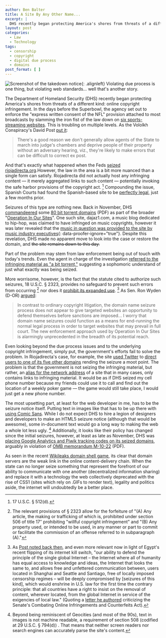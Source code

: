 ```yaml
---
author: Ben Balter
title: A Site By Any Other Name...
excerpt: |
  DHS recently began protecting America's shores from threats of a different kind: online copyright infringement. In the days before the Superbowl, the agency set out to enforce the "express written consent of the NFL" provision attached to most broadcasts by slamming the iron fist of the law down on six sports-streaming websites.
layout: post
categories:
  - Law
  - Technology
tags:
  - censorship
  - copyright
  - digital due process
  - domains
post_format: [ ]
---
```


![Screenshot of the takedown notice][1]{: .alignleft} Violating due process is one thing, but violating web standards… well that's another story.

The Department of Homeland Security (DHS) recently began protecting America's shores from threats of a different kind: online copyright infringement. In the days before the Superbowl, the agency set out to enforce the "express written consent of the NFL" provision attached to most broadcasts by slamming the iron fist of the law down on [six sports-streaming websites][2]. This is troubling on multiple levels. As the Vololkh Conspiracy's David Post [put it][3]:

> There's a good reason we don't generally allow agents of the State to march into judge's chambers and deprive people of their property without an adversary hearing, viz., they're likely to make errors that can be difficult to correct ex post.

And that's exactly what happened when the Feds [seized riojadirecta.org][4].However, the law in the area is a bit more nuanced than a single form can satisfy. Riojadirecta did not actually host any infringing content — it merely aggregated links to such content — potentially invoking the safe harbor provisions of the copyright act. [^1] Compounding the issue, Spanish Courts had found the Spanish-based site to be [perfectly legal][6], just a few months prior.

Seizures of this type are nothing new. Back in November, DHS [commandeered][7] some [80 bit torrent domains][8] (PDF) as part of the broader "[Operation In Our Sites][9]". One such site, dajaz1.com, a music blog dedicated to hip-hop, was claimed to have infringed on music copyrights, however it was later revealed that the [music in question was provided to the site by music industry executives][10]{: data-proofer-ignore="true"}. Despite this revelation, DHS made no apparent move to look into the case or restore the domain, and <del>the site remains down to this day.</del>

Part of the problem may stem from law enforcement being out of touch with today's trends. Even the agent in charge of the investigation [referred to the infringing material as "a bit torrent,"][12] suggesting a sophomoric understand of just what exactly was being seized.

More worrisome, however, is the fact that the statute cited to authorize such seizures, 18 U.S.C. § 2323, provides no safeguard to prevent such errors from occurring [^2] nor does it [prohibit its expanded use][14]. [^3] As Sen. Ron Wyden (D-OR) [argued][16]:

> In contrast to ordinary copyright litigation, the domain name seizure process does not appear to give targeted websites an opportunity to defend themselves before sanctions are imposed… I worry that domain name seizures could function as a means for end-running the normal legal process in order to target websites that may prevail in full court. The new enforcement approach used by Operation In Our Sites is alarmingly unprecedented in the breadth of its potential reach.

Even looking beyond the due process issues and to the underlying copyright infringement, simply put, the government's efforts fail to solve the problem. In Riojadirecta's case, for example, the site [used Twitter][17] to [direct users to one of its five other domains][4] rending the seizure a moot point. The problem is that the government is not seizing the infringing material, but rather, an [alias for the network address][18] of a site that in many cases, only contains links to infringing material. It would be as if DHS seized my cell phone number because my friends could use it to call and find out the location of a weekly poker game — the game would still take place, I would just get a new phone number.

The most upsetting part, at least for the web developer in me, has to be the seizure notice itself. Putting text in images like that has to be up there with [using Comic Sans][20]. While I do not expect DHS to hire a legion of designers and developers to make an HTML5 seizure notice (although that would be awesome), some in-document text would go a long way to making the web a whole lot less ugly. [^4] Additionally, it looks like their policy has changed since the initial seizures, however, at least as late as November, DHS was [placing Google Analytics and Piwik tracking codes on its seized domains][22], arguably in violation of [OMB memorandum M-10-22][23] (PDF).

As seen in the recent [Wikileaks domain shell game][24], its clear that domain servers are the weak link in the online content-delivery chain. When the state can no longer seize something that represent the forefront of our ability to communicate with one another (decentralized information sharing) and replace it with a technology the web collectively deprecated with the rise of CSS1 (sites which rely on .GIFs to render text), legality and politics aside, the internet will undoubtedly be a better place.

[^1]: 17 U.S.C. § 512(d).
[^2]: The relevant provisions of § 2323 allow for the forfeiture of "(A) Any article, the making or trafficking of which is, prohibited under section 506 of title 17″ prohibiting "willful copyright infringement" and "(B) Any property used, or intended to be used, in any manner or part to commit or facilitate the commission of an offense referred to in subparagraph (A)."
[^3]: As [Post noted back then][27], and even more relevant now in light of Egypt's recent flipping of its internet kill switch, "our ability to defend the principle of the single global Internet – the Internet where all of humanity has equal access to knowledge and ideas, the Internet that looks the same to, and allows free and unfettered communication between, users located in Shanghai and Seattle and Santiago, free of locally imposed censorship regimes – will be deeply compromised by \[seizures of this kind\], which would enshrine in U.S. law for the first time the contrary principle: that all countries have a right to insist on the removal of content, wherever located, from the global Internet in service of the exigencies of local law." (Quoting a [letter he authored][27] criticizing the Senate's Combating Online Infringements and Counterfeits Act).
[^4]: Beyond being reminiscent of Geocities (and most of the 90s), text in images is not machine readable, a requirement of section 508 (codified at 29 U.S.C. § 794(d)) . That means that neither screen readers nor search engines can accurately parse the site's content.

[1]: http://ben.balter.com/wp-content/uploads/2011/02/IPRC_Seized_2010_11-300x225.gif "DHS Seizure Notice"
[2]: http://itwel.com/atdhe-live-sports-streaming-website-seized-by-us-authorities.php
[3]: http://volokh.com/2011/02/02/more-outrageous-domain-name-seizures-by-our-vigilant-dept-of-homeland-security/
[4]: http://www.huffingtonpost.com/2011/02/02/rojadirecta-org-seized_n_817458.html
[6]: http://torrentfreak.com/sports-streaming-torrent-links-site-victorious-in-court-100510/
[7]: http://torrentfreak.com/u-s-government-seizes-bittorrent-search-engine-domain-and-more-101126/
[8]: http://www.ice.gov/doclib/news/releases/2010/domain_names.pdf
[9]: http://www.ice.gov/news/releases/1006/100630losangeles.htm
[10]: http://www.nytimes.com/2010/12/20/business/media/20music.html?_r=1&ref=todayspaper
[11]: http://dajaz1.com/
[12]: http://arstechnica.com/tech-policy/news/2010/12/busting-bittorrent.ars
[14]: http://www.copyhype.com/2011/02/can-google-be-seized-by-ice/
[16]: http://arstechnica.com/tech-policy/news/2011/02/senator-us-domain-name-seizures-alarmingly-unprecedented.ars?utm_source=rss&utm_medium=rss&utm_campaign=rss
[17]: http://twitter.com/#!/rojadirecta/status/32348722188779520
[18]: http://en.wikipedia.org/wiki/Domain_name
[19]: http://dajaz1.com/IPRC_Seized_2010_11.gif
[20]: http://bancomicsans.com/
[22]: http://qbit.cc/homeland-security-tracking-visits-to-seized-domains-using-google-analytics-and-piwik/
[23]: http://www.whitehouse.gov/sites/default/files/omb/assets/memoranda_2010/m10-22.pdf
[24]: http://gawker.com/#!5704966/wikileaks-loses-its-domain
[27]: http://volokh.com/2010/12/01/copyright-enforcement-tail-wags-internet-dog-contd-or-what-the-hell-ever-happened-to-due-process/
